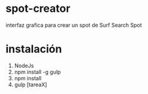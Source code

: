# spot-creator
interfaz grafica para crear un spot de Surf Search Spot


# instalación
1. NodeJs
2. npm install -g gulp
3. npm install
4. gulp [tareaX]

